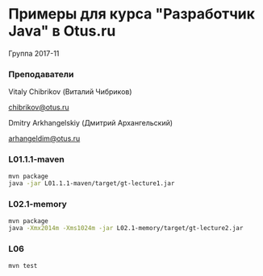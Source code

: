 # Примеры для курса "Разработчик Java" в Otus.ru

Группа 2017-11

### Преподаватели
Vitaly Chibrikov (Виталий Чибриков)

chibrikov@otus.ru

Dmitry Arkhangelskiy (Дмитрий Архангельский)

arhangeldim@otus.ru

### L01.1.1-maven
```bash
mvn package
java -jar L01.1.1-maven/target/gt-lecture1.jar
```
### L02.1-memory
```bash
mvn package
java -Xmx2014m -Xms1024m -jar L02.1-memory/target/gt-lecture2.jar
```

### L06
```bash
mvn test
```


